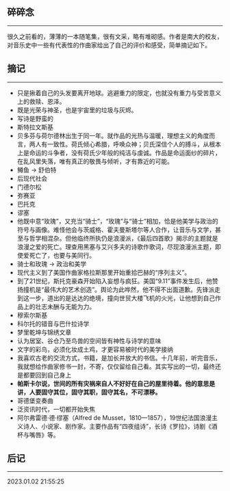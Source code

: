 ## 碎碎念
----

很久之前看的，薄薄的一本随笔集，很有文采，略有堆砌感。作者是南大的校友，对音乐史中一些有代表性的作曲家给出了自己的评价和感受，简单摘记如下。

## 摘记
----

* 只是揪着自己的头发要离开地球。逃避重力的限定，也就没有重力与受苦意义上的救赎、恩泽。
* 既是光荣与神圣，也是宇宙里的垃圾与灰烬。
* 写诗是野蛮的
* 斯特拉文斯基
* 贝多芬与荷尔德林出生于同一年。就作品的光热与温暖，理想主义的角度而言，两人有一致性。荷氏倾心希腊，呼唤众神；贝氏深信个人的搏斗，从根本上是命运的斗争者，没有荷氏少年般的纯洁与虔诚。作品是命运面纱的碎片，在乱风里失落，唯有真正的敬畏与倾听，才有靠近的可能。
* 鳟鱼 -> 舒伯特
* 后现代社会
* 门德尔松
* 弥赛亚
* 巴托克
* 谬塞
* 他既中意“玫瑰”，又充当“骑士”，“玫瑰”与“骑士”相加，恰是他美学与政治的符号与画像。难怪他会与茨威格、霍夫曼斯塔尔等人合作，让音乐与文学，甚至与哲学相混杂。但他临终所执仍是浪漫派，《最后四首歌》揭示的主题就是浪漫之爱的死亡。理查用黑塞与艾兴多夫的诗歌作歌词，尽现浪漫派主题，即使爱死亡了，也要与美同行。
* 骑士和玫瑰 -> 政治和美学
* 现代主义到了美国作曲家格拉斯那里开始重拾巴赫的“序列主义”。
* 到了21世纪，斯托克豪森开始陷入妄想与疯狂。美国“9.11”事件发生后，他赞扬撞机是“最伟大的艺术创造”。舆论为此哗然，他不得不出面道歉。先锋派走到这一步，道出的是达达的绝境，撞向世贸大楼飞机的火光，让他想到自己作品上的壮志未酬与无能为力。
* 穆索尔斯基
* 科尔托的错音与巴什拉诗学
* 梦里乾坤与锦绣文章
* 认为居室、谷仓乃至鸟兽的空间皆有神性与诗学的意味
* 文字的彩鸟，必须化妆成土鸡，才更容易被时代的美学接纳
* 我喜欢古老的交流方式，书籍，是加长并放大的书信。十几年前，听完音乐，我就想给作曲家修书一封，不寄，仅仅留给自己看。其实写出的一切，最终还是都要回到自己身上
* **帕斯卡尔说，世间的所有灾祸来自人不好好在自己的屋里待着。他的意思是讲，人要固守其位，固守其职，固守其名，不可漂移。**
* 哥德堡变奏曲
* 泛资讯时代，一切都开始失焦
* 阿尔弗雷德·德·缪塞（Alfred de Musset，1810—1857），19世纪法国浪漫主义诗人、小说家、剧作家。主要作品有“四夜组诗”，长诗《罗拉》，诗剧《酒杯与嘴唇》等。


## 后记
-----

2023.01.02 21:55:25

